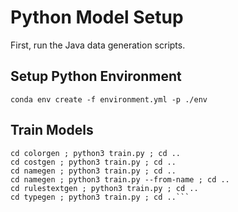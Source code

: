 # Python Model Setup
First, run the Java data generation scripts.
## Setup Python Environment
`conda env create -f environment.yml -p ./env`
## Train Models
```
cd colorgen ; python3 train.py ; cd ..
cd costgen ; python3 train.py ; cd ..
cd namegen ; python3 train.py ; cd ..
cd namegen ; python3 train.py --from-name ; cd ..
cd rulestextgen ; python3 train.py ; cd ..
cd typegen ; python3 train.py ; cd ..```
